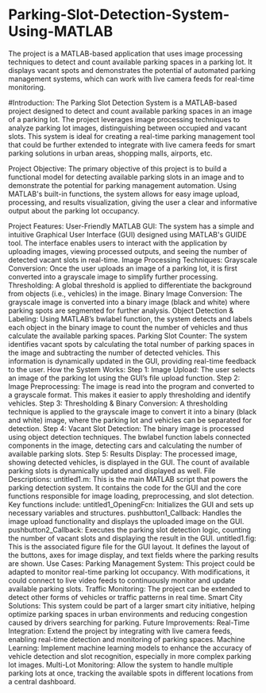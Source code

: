 # Parking-Slot-Detection-System-Using-MATLAB
The project is a MATLAB-based application that uses image processing techniques to detect and count available parking spaces in a parking lot. It displays vacant spots and demonstrates the potential of automated parking management systems, which can work with live camera feeds for real-time monitoring.

#Introduction:
The Parking Slot Detection System is a MATLAB-based project designed to detect and count available parking spaces in an image of a parking lot. The project leverages image processing techniques to analyze parking lot images, distinguishing between occupied and vacant slots. This system is ideal for creating a real-time parking management tool that could be further extended to integrate with live camera feeds for smart parking solutions in urban areas, shopping malls, airports, etc.

Project Objective:
The primary objective of this project is to build a functional model for detecting available parking slots in an image and to demonstrate the potential for parking management automation. Using MATLAB's built-in functions, the system allows for easy image upload, processing, and results visualization, giving the user a clear and informative output about the parking lot occupancy.

Project Features:
User-Friendly MATLAB GUI:
The system has a simple and intuitive Graphical User Interface (GUI) designed using MATLAB's GUIDE tool. The interface enables users to interact with the application by uploading images, viewing processed outputs, and seeing the number of detected vacant slots in real-time.
Image Processing Techniques:
Grayscale Conversion: Once the user uploads an image of a parking lot, it is first converted into a grayscale image to simplify further processing.
Thresholding: A global threshold is applied to differentiate the background from objects (i.e., vehicles) in the image.
Binary Image Conversion: The grayscale image is converted into a binary image (black and white) where parking spots are segmented for further analysis.
Object Detection & Labeling: Using MATLAB’s bwlabel function, the system detects and labels each object in the binary image to count the number of vehicles and thus calculate the available parking spaces.
Parking Slot Counter:
The system identifies vacant spots by calculating the total number of parking spaces in the image and subtracting the number of detected vehicles. This information is dynamically updated in the GUI, providing real-time feedback to the user.
How the System Works:
Step 1: Image Upload: The user selects an image of the parking lot using the GUI’s file upload function.
Step 2: Image Preprocessing: The image is read into the program and converted to a grayscale format. This makes it easier to apply thresholding and identify vehicles.
Step 3: Thresholding & Binary Conversion: A thresholding technique is applied to the grayscale image to convert it into a binary (black and white) image, where the parking lot and vehicles can be separated for detection.
Step 4: Vacant Slot Detection: The binary image is processed using object detection techniques. The bwlabel function labels connected components in the image, detecting cars and calculating the number of available parking slots.
Step 5: Results Display: The processed image, showing detected vehicles, is displayed in the GUI. The count of available parking slots is dynamically updated and displayed as well.
File Descriptions:
untitled1.m:
This is the main MATLAB script that powers the parking detection system. It contains the code for the GUI and the core functions responsible for image loading, preprocessing, and slot detection.
Key functions include:
untitled1_OpeningFcn: Initializes the GUI and sets up necessary variables and structures.
pushbutton1_Callback: Handles the image upload functionality and displays the uploaded image on the GUI.
pushbutton2_Callback: Executes the parking slot detection logic, counting the number of vacant slots and displaying the result in the GUI.
untitled1.fig:
This is the associated figure file for the GUI layout. It defines the layout of the buttons, axes for image display, and text fields where the parking results are shown.
Use Cases:
Parking Management System: This project could be adapted to monitor real-time parking lot occupancy. With modifications, it could connect to live video feeds to continuously monitor and update available parking slots.
Traffic Monitoring: The project can be extended to detect other forms of vehicles or traffic patterns in real time.
Smart City Solutions: This system could be part of a larger smart city initiative, helping optimize parking spaces in urban environments and reducing congestion caused by drivers searching for parking.
Future Improvements:
Real-Time Integration: Extend the project by integrating with live camera feeds, enabling real-time detection and monitoring of parking spaces.
Machine Learning: Implement machine learning models to enhance the accuracy of vehicle detection and slot recognition, especially in more complex parking lot images.
Multi-Lot Monitoring: Allow the system to handle multiple parking lots at once, tracking the available spots in different locations from a central dashboard.
